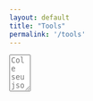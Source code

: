 ```yaml
---
layout: default
title: "Tools"
permalink: '/tools'
---
```

<script src="https://ajax.googleapis.com/ajax/libs/jquery/3.5.1/jquery.min.js"></script>
<script src="{{ base.url | prepend: site.url }}/assets/libs/jsonlint.js"></script>
<script src="{{ base.url | prepend: site.url }}/assets/libs/jsonViewer.js"></script>
<link href="{{ base.url | prepend: site.url }}/assets/css/jsonviewer.css" rel="stylesheet" />
<script src="{{ base.url | prepend: site.url }}/assets/libs/jsonviewer.js"></script>


<textarea id="jsonText" name="jsonText"
          rows="4" cols="2" placeholder="Cole seu json aqui7">
</textarea>

<div id="wrapper"></div>

<script>
// self executing function here
    (()=> {
        
        $('#jsonText').on('input', ()=> {
            // console.log($('#jsonText').val())
            // const jsonParsed = jsonlint.parse($('#jsonText').val());
            // console.log(jsonParsed);
            // new JsonViewer({
            //     container: document.body, 
            //     data: jsonParsed, 
            //     theme: 'light', 
            //     expand: false
            // });
        });

        var wrapper = document.getElementById("wrapper");

        // Get json-data by javascript-object
        var data = {
            "firstName": "Jonh",
            "lastName": "Smith",
            "phones": [
                "123-45-67",
                "987-65-43"
            ]
        };

        // or from a string by JSON.parse(str) method
        var dataStr = '{ "firstName": "Jonh", "lastName": "Smith", "phones": ["123-45-67", "987-65-43"]}';
        try {
            var data = JSON.parse(dataStr);
        } catch (e) {}

        // Create json-tree
        var tree = jsonTree.create(data, wrapper);

        // Expand all (or selected) child nodes of root (optional)
        tree.expand(function(node) {
        return node.childNodes.length < 2 || node.label === 'phoneNumbers';
        });



       
    })();
</script>

